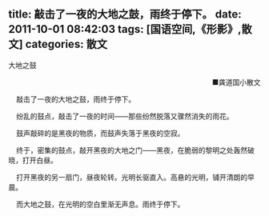 title: 敲击了一夜的大地之鼓，雨终于停下。
date: 2011-10-01 08:42:03
tags: [国语空间,《形影》,散文]
categories: 散文
---
 <p>大地之鼓</p> 
 <p align="right">■龚道国小散文</p> 
 <p>&nbsp;&nbsp;&nbsp; 敲击了一夜的大地之鼓，雨终于停下。</p> 
 <p> &nbsp;&nbsp;&nbsp;&nbsp;纷乱的鼓点，敲击了一夜的时间——那些纷然脱落又骤然消失的雨花。</p> 
 <p>&nbsp;&nbsp;&nbsp; 鼓声敲碎的是黑夜的物质，而鼓声失落于黑夜的空寂。</p> 
<!-- more --><p> &nbsp;&nbsp;&nbsp;&nbsp;终于，密集的鼓点，敲开黑夜的大地之门——黑夜，在脆弱的黎明之处轰然破晓，打开白昼。</p> 
 <p>&nbsp;&nbsp;&nbsp; 打开黑夜的另一扇门，昼夜轮转。光明长驱直入。高悬的光明，铺开清朗的早晨。</p> 
 <p>&nbsp; &nbsp;&nbsp;而大地之鼓，在光明的空白里渐无声息。雨终于停下。</p> 
